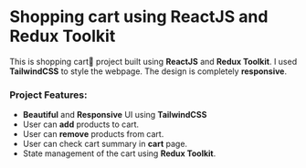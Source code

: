 #  **Shopping cart using ReactJS and Redux Toolkit**

This is shopping cart🛒 project built using **ReactJS** and **Redux Toolkit**.
I used **TailwindCSS** to style the webpage. The design is completely **responsive**.



### Project Features:
- **Beautiful** and **Responsive** UI using **TailwindCSS**
- User can **add** products to cart.
- User can **remove** products from cart.
- User can check cart summary in **cart** page.
- State management of the cart using **Redux Toolkit**. 

